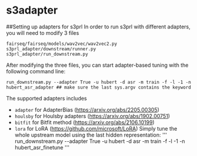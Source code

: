 # s3adapter

##Setting up adapters for s3prl 
In order to run s3prl with different adapters, you will need to modify 3 files

    fairseq/fairseq/models/wav2vec/wav2vec2.py
    s3prl_adapter/downstream/runner.py
    s3prl_adapter/run_downstream.py

After modifying the three files, you can start adapter-based tuning with the following command line:

    run_downstream.py --adapter True -u hubert -d asr -m train -f -l -1 -n hubert_asr_adapter ## make sure the last sys.argv contains the keyword

The supported adapters includes
*   `adapter` for AdapterBias (https://arxiv.org/abs/2205.00305)
* `houlsby` for Houlsby adapters (https://arxiv.org/abs/1902.00751)
* `bitfit` for Bitfit method (https://arxiv.org/abs/2106.10199)
* `lora` for LoRA (https://github.com/microsoft/LoRA)
Simply tune the whole upstream model using the last hidden representation:
'''
run_downstream.py --adapter True -u hubert -d asr -m train -f -l -1 -n hubert_asr_finetune
'''
